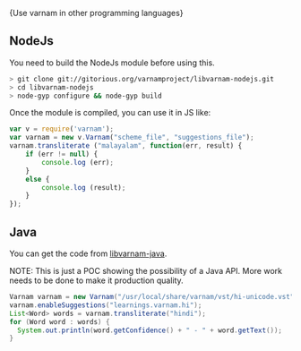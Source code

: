 {Use varnam in other programming languages}


## NodeJs

You need to build the NodeJs module before using this.

```bash
> git clone git://gitorious.org/varnamproject/libvarnam-nodejs.git
> cd libvarnam-nodejs
> node-gyp configure && node-gyp build
```

Once the module is compiled, you can use it in JS like:


```js
var v = require('varnam');
var varnam = new v.Varnam("scheme_file", "suggestions_file");
varnam.transliterate ("malayalam", function(err, result) {
	if (err != null) {
        console.log (err);
	}
	else {
        console.log (result);
	}
});
```

## Java

You can get the code from [libvarnam-java](https://github.com/navaneeth/libvarnam-java). 

NOTE: This is just a POC showing the possibility of a Java API. More work needs to be done to make it production quality.

```java
Varnam varnam = new Varnam("/usr/local/share/varnam/vst/hi-unicode.vst");
varnam.enableSuggestions("learnings.varnam.hi");
List<Word> words = varnam.transliterate("hindi");
for (Word word : words) {
  System.out.println(word.getConfidence() + " - " + word.getText());
}
```

